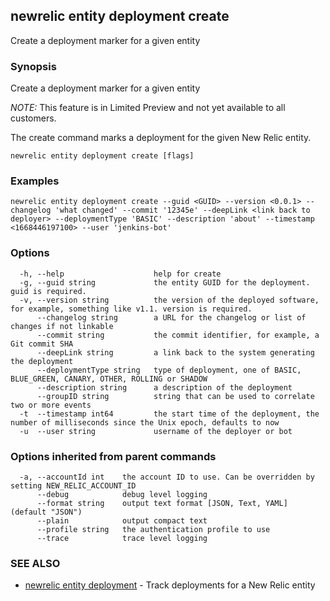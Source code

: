 ## newrelic entity deployment create

Create a deployment marker for a given entity

### Synopsis

Create a deployment marker for a given entity

*NOTE:* This feature is in Limited Preview and not yet available to all customers.

The create command marks a deployment for the given New Relic entity.


```
newrelic entity deployment create [flags]
```

### Examples

```
newrelic entity deployment create --guid <GUID> --version <0.0.1> --changelog 'what changed' --commit '12345e' --deepLink <link back to deployer> --deploymentType 'BASIC' --description 'about' --timestamp <1668446197100> --user 'jenkins-bot'
```

### Options

```
  -h, --help                    help for create
  -g, --guid string             the entity GUID for the deployment. guid is required.
  -v, --version string          the version of the deployed software, for example, something like v1.1. version is required.
      --changelog string        a URL for the changelog or list of changes if not linkable
      --commit string           the commit identifier, for example, a Git commit SHA
      --deepLink string         a link back to the system generating the deployment
      --deploymentType string   type of deployment, one of BASIC, BLUE_GREEN, CANARY, OTHER, ROLLING or SHADOW
      --description string      a description of the deployment
      --groupID string          string that can be used to correlate two or more events
  -t  --timestamp int64         the start time of the deployment, the number of milliseconds since the Unix epoch, defaults to now       
  -u  --user string             username of the deployer or bot
```

### Options inherited from parent commands

```
  -a, --accountId int    the account ID to use. Can be overridden by setting NEW_RELIC_ACCOUNT_ID
      --debug            debug level logging
      --format string    output text format [JSON, Text, YAML] (default "JSON")
      --plain            output compact text
      --profile string   the authentication profile to use
      --trace            trace level logging
```

### SEE ALSO

* [newrelic entity deployment](newrelic_entity_deployment.md) - Track deployments for a New Relic entity 
